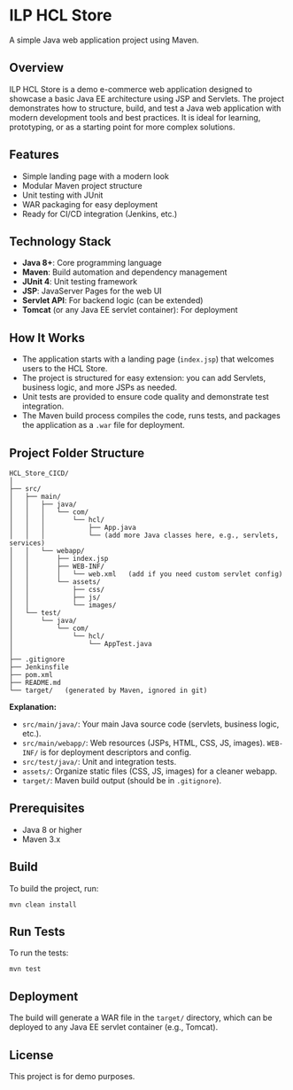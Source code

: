 
# ILP HCL Store

A simple Java web application project using Maven.

## Overview
ILP HCL Store is a demo e-commerce web application designed to showcase a basic Java EE architecture using JSP and Servlets. The project demonstrates how to structure, build, and test a Java web application with modern development tools and best practices. It is ideal for learning, prototyping, or as a starting point for more complex solutions.

## Features
- Simple landing page with a modern look
- Modular Maven project structure
- Unit testing with JUnit
- WAR packaging for easy deployment
- Ready for CI/CD integration (Jenkins, etc.)

## Technology Stack
- **Java 8+**: Core programming language
- **Maven**: Build automation and dependency management
- **JUnit 4**: Unit testing framework
- **JSP**: JavaServer Pages for the web UI
- **Servlet API**: For backend logic (can be extended)
- **Tomcat** (or any Java EE servlet container): For deployment

## How It Works
- The application starts with a landing page (`index.jsp`) that welcomes users to the HCL Store.
- The project is structured for easy extension: you can add Servlets, business logic, and more JSPs as needed.
- Unit tests are provided to ensure code quality and demonstrate test integration.
- The Maven build process compiles the code, runs tests, and packages the application as a `.war` file for deployment.

## Project Folder Structure

```
HCL_Store_CICD/
│
├── src/
│   ├── main/
│   │   ├── java/
│   │   │   └── com/
│   │   │       └── hcl/
│   │   │           ├── App.java
│   │   │           └── (add more Java classes here, e.g., servlets, services)
│   │   └── webapp/
│   │       ├── index.jsp
│   │       ├── WEB-INF/
│   │       │   └── web.xml   (add if you need custom servlet config)
│   │       └── assets/
│   │           ├── css/
│   │           ├── js/
│   │           └── images/
│   └── test/
│       └── java/
│           └── com/
│               └── hcl/
│                   └── AppTest.java
│
├── .gitignore
├── Jenkinsfile
├── pom.xml
├── README.md
└── target/   (generated by Maven, ignored in git)
```

**Explanation:**
- `src/main/java/`: Your main Java source code (servlets, business logic, etc.).
- `src/main/webapp/`: Web resources (JSPs, HTML, CSS, JS, images). `WEB-INF/` is for deployment descriptors and config.
- `src/test/java/`: Unit and integration tests.
- `assets/`: Organize static files (CSS, JS, images) for a cleaner webapp.
- `target/`: Maven build output (should be in `.gitignore`).

## Prerequisites
- Java 8 or higher
- Maven 3.x

## Build
To build the project, run:

```
mvn clean install
```

## Run Tests
To run the tests:

```
mvn test
```

## Deployment
The build will generate a WAR file in the `target/` directory, which can be deployed to any Java EE servlet container (e.g., Tomcat).

## License
This project is for demo purposes.
